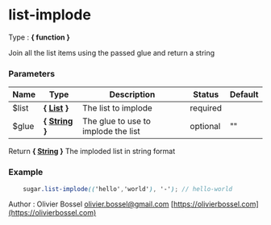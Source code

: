 # list-implode

<!-- @namespace: sugar.scss.list.list-implode -->

Type : **{ function }**


Join all the list items using the passed glue and return a string



### Parameters
Name  |  Type  |  Description  |  Status  |  Default
------------  |  ------------  |  ------------  |  ------------  |  ------------
$list  |  **{ [List](http://www.sass-lang.com/documentation/file.SASS_REFERENCE.html#lists) }**  |  The list to implode  |  required  |
$glue  |  **{ [String](http://www.sass-lang.com/documentation/file.SASS_REFERENCE.html#sass-script-strings) }**  |  The glue to use to implode the list  |  optional  |  ""

Return **{ [String](http://www.sass-lang.com/documentation/file.SASS_REFERENCE.html#sass-script-strings) }** The imploded list in string format

### Example
```scss
	sugar.list-implode(('hello','world'), '-'); // hello-world
```
Author : Olivier Bossel [olivier.bossel@gmail.com](mailto:olivier.bossel@gmail.com) [https://olivierbossel.com](https://olivierbossel.com)
